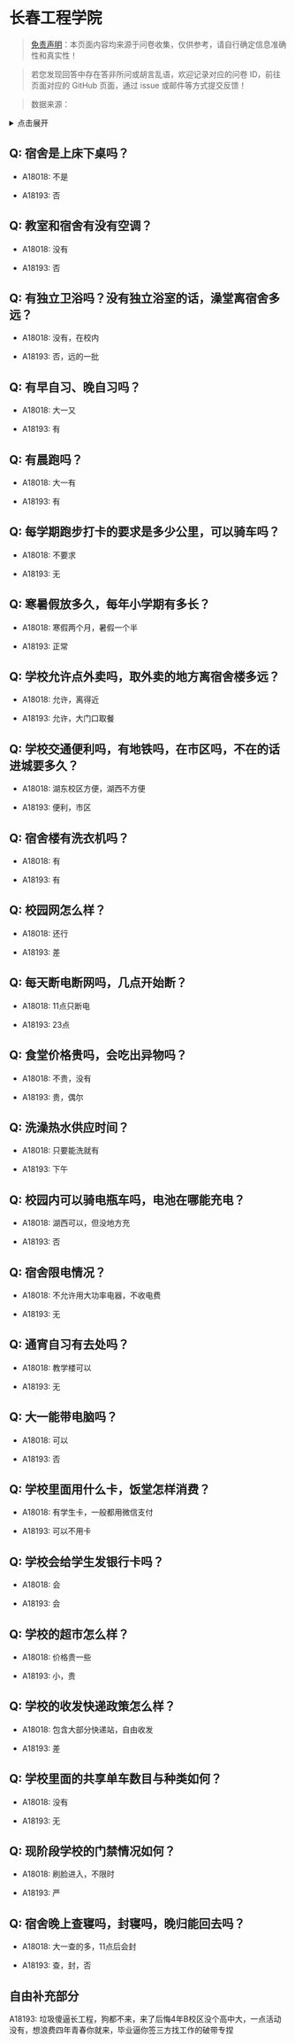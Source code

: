 # 长春工程学院

> [免责声明](https://colleges.chat/#_3)：本页面内容均来源于问卷收集，仅供参考，请自行确定信息准确性和真实性！

> 若您发现回答中存在答非所问或胡言乱语，欢迎记录对应的问卷 ID，前往页面对应的 GitHub 页面，通过 issue 或邮件等方式提交反馈！

> 数据来源：

<details><summary>点击展开</summary>
<ul>
<li>A18018: 匿名 (2023 年 06 月)</li>
<li>A18193: 匿名 (2023 年 06 月)</li>
</ul>
</details>

## Q: 宿舍是上床下桌吗？

- A18018: 不是

- A18193: 否

## Q: 教室和宿舍有没有空调？

- A18018: 没有

- A18193: 否

## Q: 有独立卫浴吗？没有独立浴室的话，澡堂离宿舍多远？

- A18018: 没有，在校内

- A18193: 否，远的一批

## Q: 有早自习、晚自习吗？

- A18018: 大一又

- A18193: 有

## Q: 有晨跑吗？

- A18018: 大一有

- A18193: 有

## Q: 每学期跑步打卡的要求是多少公里，可以骑车吗？

- A18018: 不要求

- A18193: 无

## Q: 寒暑假放多久，每年小学期有多长？

- A18018: 寒假两个月，暑假一个半

- A18193: 正常

## Q: 学校允许点外卖吗，取外卖的地方离宿舍楼多远？

- A18018: 允许，离得近

- A18193: 允许，大门口取餐

## Q: 学校交通便利吗，有地铁吗，在市区吗，不在的话进城要多久？

- A18018: 湖东校区方便，湖西不方便

- A18193: 便利，市区

## Q: 宿舍楼有洗衣机吗？

- A18018: 有

- A18193: 有

## Q: 校园网怎么样？

- A18018: 还行

- A18193: 差

## Q: 每天断电断网吗，几点开始断？

- A18018: 11点只断电

- A18193: 23点

## Q: 食堂价格贵吗，会吃出异物吗？

- A18018: 不贵，没有

- A18193: 贵，偶尔

## Q: 洗澡热水供应时间？

- A18018: 只要能洗就有

- A18193: 下午

## Q: 校园内可以骑电瓶车吗，电池在哪能充电？

- A18018: 湖西可以，但没地方充

- A18193: 否

## Q: 宿舍限电情况？

- A18018: 不允许用大功率电器，不收电费

- A18193: 无

## Q: 通宵自习有去处吗？

- A18018: 教学楼可以

- A18193: 无

## Q: 大一能带电脑吗？

- A18018: 可以

- A18193: 否

## Q: 学校里面用什么卡，饭堂怎样消费？

- A18018: 有学生卡，一般都用微信支付

- A18193: 可以不用卡

## Q: 学校会给学生发银行卡吗？

- A18018: 会

- A18193: 会

## Q: 学校的超市怎么样？

- A18018: 价格贵一些

- A18193: 小，贵

## Q: 学校的收发快递政策怎么样？

- A18018: 包含大部分快递站，自由收发

- A18193: 差

## Q: 学校里面的共享单车数目与种类如何？

- A18018: 没有

- A18193: 无

## Q: 现阶段学校的门禁情况如何？

- A18018: 刷脸进入，不限时

- A18193: 严

## Q: 宿舍晚上查寝吗，封寝吗，晚归能回去吗？

- A18018: 大一查的多，11点后会封

- A18193: 查，封，否

## 自由补充部分

A18193: 垃圾傻逼长工程，狗都不来，来了后悔4年B校区没个高中大，一点活动没有，想浪费四年青春你就来，毕业逼你签三方找工作的破带专捏